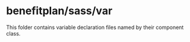 # benefitplan/sass/var

This folder contains variable declaration files named by their component class.
